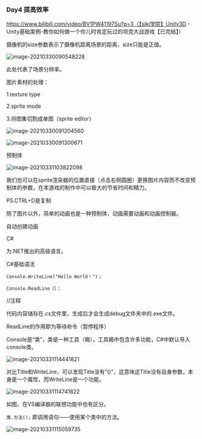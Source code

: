 ### Day4 提高效率

https://www.bilibili.com/video/BV1PW41197Su?p=3（【siki学院】Unity3D - Unity基础案例-教你如何做一个你儿时肯定玩过的坦克大战游戏【已完结】）

摄像机的size参数表示了摄像机距离场景的距离，size只能是正值。

![image-20210330090548228](C:\Users\xuyouzhe1\AppData\Roaming\Typora\typora-user-images\image-20210330090548228.png)

此处代表了场景分辨率。



图片素材的处理：

1.texture type

2.sprite mode

3.将图集切割成单图（sprite editor）

![image-20210330091204560](C:\Users\xuyouzhe1\AppData\Roaming\Typora\typora-user-images\image-20210330091204560.png)

![image-20210330091300671](C:\Users\xuyouzhe1\AppData\Roaming\Typora\typora-user-images\image-20210330091300671.png)



预制体



![image-20210331103822098](C:\Users\xuyouzhe1\AppData\Roaming\Typora\typora-user-images\image-20210331103822098.png)

我们也可以在sprite渲染器的位置直接（点击右侧圆圈）更换图片内容而不改变预制体的参数，在本游戏的制作中可以极大的节省时间和精力。

PS.CTRL+D是复制



除了图片以外，简单的动画也是一种预制体，动画需要动画和动画控制器。

自动创建动画



C#

为.NET推出的高级语言。



C#基础语法

`Console.WriteLine("Hello World！")；`

`Console.ReadLine（）；`

//注释

代码内容储存在.cs文件里，生成后才会生成debug文件夹中的.exe文件。

ReadLine的作用即为等待命令（暂停程序）



Console是“类”，类是一种工具（箱），工具箱中包含许多功能，C#中默认导入console类。

![image-20210331114441821](C:\Users\xuyouzhe1\AppData\Roaming\Typora\typora-user-images\image-20210331114441821.png)

对比Title和WriteLine，可以发现Title没有“()”，这意味这Title没有自身参数，本身是一个属性，而WriteLine是一个功能。

![image-20210331114741822](C:\Users\xuyouzhe1\AppData\Roaming\Typora\typora-user-images\image-20210331114741822.png)

如图，在VS编译器的联想功能中也有区分。

`类.方法();` 即调用语句——使用某个类中的方法。

![image-20210331115059735](C:\Users\xuyouzhe1\AppData\Roaming\Typora\typora-user-images\image-20210331115059735.png)

